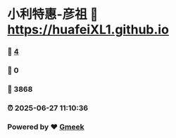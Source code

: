 # 小利特惠-彦祖 :link: https://huafeiXL1.github.io 
### :page_facing_up: [4](https://huafeiXL1.github.io/tag.html) 
### :speech_balloon: 0 
### :hibiscus: 3868 
### :alarm_clock: 2025-06-27 11:10:36 
### Powered by :heart: [Gmeek](https://github.com/Meekdai/Gmeek)
